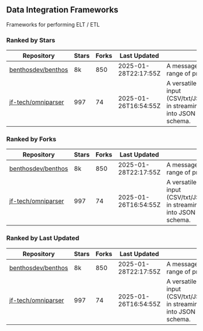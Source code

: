 ## Data Integration Frameworks

Frameworks for performing ELT / ETL

### Ranked by Stars

| Repository | Stars | Forks | Last Updated | Description | 
|------------|-------|-------|--------------|-------------|
| [benthosdev/benthos](https://github.com/benthosdev/benthos) | 8k | 850 | 2025-01-28T22:17:55Z |  A message streaming bridge between a range of protocols. |
| [jf-tech/omniparser](https://github.com/jf-tech/omniparser) | 997 | 74 | 2025-01-26T16:54:55Z |  A versatile ETL library that parses text input (CSV/txt/JSON/XML/EDI/X12/EDIFACT/etc) in streaming fashion and transforms data into JSON output using data-driven schema. |

### Ranked by Forks

| Repository | Stars | Forks | Last Updated | Description | 
|------------|-------|-------|--------------|-------------|
| [benthosdev/benthos](https://github.com/benthosdev/benthos) | 8k | 850 | 2025-01-28T22:17:55Z |  A message streaming bridge between a range of protocols. |
| [jf-tech/omniparser](https://github.com/jf-tech/omniparser) | 997 | 74 | 2025-01-26T16:54:55Z |  A versatile ETL library that parses text input (CSV/txt/JSON/XML/EDI/X12/EDIFACT/etc) in streaming fashion and transforms data into JSON output using data-driven schema. |

### Ranked by Last Updated

| Repository | Stars | Forks | Last Updated | Description | 
|------------|-------|-------|--------------|-------------|
| [benthosdev/benthos](https://github.com/benthosdev/benthos) | 8k | 850 | 2025-01-28T22:17:55Z |  A message streaming bridge between a range of protocols. |
| [jf-tech/omniparser](https://github.com/jf-tech/omniparser) | 997 | 74 | 2025-01-26T16:54:55Z |  A versatile ETL library that parses text input (CSV/txt/JSON/XML/EDI/X12/EDIFACT/etc) in streaming fashion and transforms data into JSON output using data-driven schema. |

